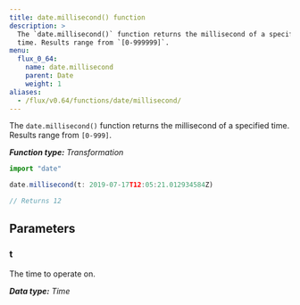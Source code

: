 ```yaml
---
title: date.millisecond() function
description: >
  The `date.millisecond()` function returns the millisecond of a specified
  time. Results range from `[0-999999]`.
menu:
  flux_0_64:
    name: date.millisecond
    parent: Date
    weight: 1
aliases:
  - /flux/v0.64/functions/date/millisecond/
---
```


The `date.millisecond()` function returns the millisecond of a specified time.
Results range from `[0-999]`.

_**Function type:** Transformation_  

```js
import "date"

date.millisecond(t: 2019-07-17T12:05:21.012934584Z)

// Returns 12
```

## Parameters

### t
The time to operate on.

_**Data type:** Time_
